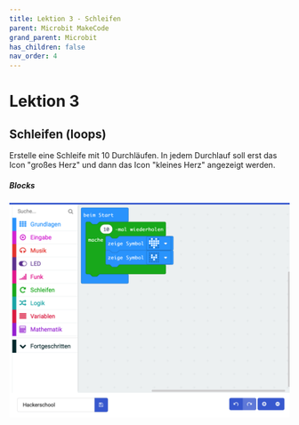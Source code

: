 ```yaml
---
title: Lektion 3 - Schleifen
parent: Microbit MakeCode
grand_parent: Microbit
has_children: false
nav_order: 4
---
```


# Lektion 3

## Schleifen (loops)

Erstelle eine Schleife mit 10 Durchläufen. In jedem Durchlauf soll erst das Icon "großes Herz" und dann das Icon "kleines Herz" angezeigt werden.

##### Blocks

![Screenshot](./screenshot.png "Screenshot")
